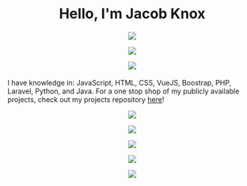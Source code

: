 <h1 align="center">Hello, I'm Jacob Knox</h1>

<h4 align="center">
<a href="https://www.facebook.com/jacobaknox"><img src="https://img.shields.io/badge/-Facebook-blue?style=for-the-badge&logo=Facebook&logoColor=white&link=https://github.com/JacobKnox" /></a>

<a href="https://www.instagram.com/epicguy203/"><img src="https://img.shields.io/badge/-instagram-red?style=for-the-badge&logo=instagram&logoColor=white&link=https://github.com/JacobKnox" /></a>

<a href="https://www.linkedin.com/in/jacobknoxa/"><img src="https://img.shields.io/badge/-Linkedin-blue?style=for-the-badge&logo=Linkedin&logoColor=white&link=https://github.com/JacobKnox" /></a>
</h4>

I have knowledge in: JavaScript, HTML, CSS, VueJS, Boostrap, PHP, Laravel, Python, and Java.
For a one stop shop of my publicly available projects, check out my projects repository [here](https://github.com/JacobKnox/Jacob-Knox-Projects#readme)!

<p align="center"><img src="http://github-profile-summary-cards.vercel.app/api/cards/stats?username=JacobKnox&theme=nord_dark" /></p>
<p align="center"><img src="http://github-profile-summary-cards.vercel.app/api/cards/profile-details?username=JacobKnox&theme=nord_dark"></p>
<p align="center"><img src="https://github-readme-streak-stats.herokuapp.com/?user=JacobKnox&date_format=M%20j%5B%2C%20Y%5D&background=2D3742&stroke=2D3742&ring=6bbbca&fire=6bbbca&currStreakNum=fff&sideNums=6bbbca&currStreakLabel=6bbbca&sideLabels=fff&dates=fff" /></p>
<p align="center"><img src="https://github-readme-stats.vercel.app/api/top-langs/?username=JacobKnox&langs_count=10&theme=radical" /></p>
<p align="center"><img src="https://github-profile-trophy.vercel.app/?username=JacobKnox" /></p>